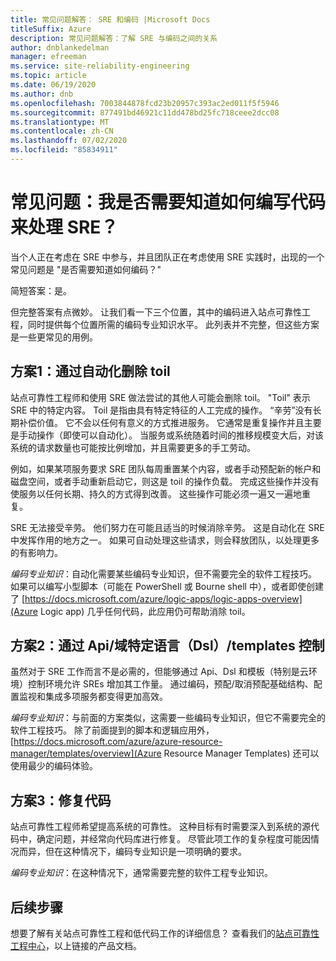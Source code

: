 ```yaml
---
title: 常见问题解答： SRE 和编码 |Microsoft Docs
titleSuffix: Azure
description: 常见问题解答：了解 SRE 与编码之间的关系
author: dnblankedelman
manager: efreeman
ms.service: site-reliability-engineering
ms.topic: article
ms.date: 06/19/2020
ms.author: dnb
ms.openlocfilehash: 7003844878fcd23b20957c393ac2ed011f5f5946
ms.sourcegitcommit: 877491bd46921c11dd478bd25fc718ceee2dcc08
ms.translationtype: MT
ms.contentlocale: zh-CN
ms.lasthandoff: 07/02/2020
ms.locfileid: "85834911"
---
```

# <a name="frequently-asked-questions-do-i-need-to-know-how-to-code-to-get-involved-with-sre"></a>常见问题：我是否需要知道如何编写代码来处理 SRE？

当个人正在考虑在 SRE 中参与，并且团队正在考虑使用 SRE 实践时，出现的一个常见问题是 "是否需要知道如何编码？"

简短答案：是。 

但完整答案有点微妙。 让我们看一下三个位置，其中的编码进入站点可靠性工程，同时提供每个位置所需的编码专业知识水平。 此列表并不完整，但这些方案是一些更常见的用例。

## <a name="scenario-1-removing-toil-through-automation"></a>方案1：通过自动化删除 toil

站点可靠性工程师和使用 SRE 做法尝试的其他人可能会删除 toil。 "Toil" 表示 SRE 中的特定内容。 Toil 是指由具有特定特征的人工完成的操作。 “辛劳”没有长期补偿价值。 它不会以任何有意义的方式推进服务。 它通常是重复操作并且主要是手动操作（即使可以自动化）。 当服务或系统随着时间的推移规模变大后，对该系统的请求数量也可能按比例增加，并且需要更多的手工劳动。

例如，如果某项服务要求 SRE 团队每周重置某个内容，或者手动预配新的帐户和磁盘空间，或者手动重新启动它，则这是 toil 的操作负载。 完成这些操作并没有使服务以任何长期、持久的方式得到改善。 这些操作可能必须一遍又一遍地重复。

SRE 无法接受辛劳。 他们努力在可能且适当的时候消除辛劳。 这是自动化在 SRE 中发挥作用的地方之一。 如果可自动处理这些请求，则会释放团队，以处理更多的有影响力。

*编码专业知识*：自动化需要某些编码专业知识，但不需要完全的软件工程技巧。 如果可以编写小型脚本（可能在 PowerShell 或 Bourne shell 中），或者即使创建了 [https://docs.microsoft.com/azure/logic-apps/logic-apps-overview](Azure Logic app) 几乎任何代码，此应用仍可帮助消除 toil。

## <a name="scenario-2-control-through-apisdomain-specific-languages-dslstemplates"></a>方案2：通过 Api/域特定语言（Dsl）/templates 控制

虽然对于 SRE 工作而言不是必需的，但能够通过 Api、Dsl 和模板（特别是云环境）控制环境允许 SREs 增加其工作量。 通过编码，预配/取消预配基础结构、配置监视和集成多项服务都变得更加高效。

*编码专业知识*：与前面的方案类似，这需要一些编码专业知识，但它不需要完全的软件工程技巧。 除了前面提到的脚本和逻辑应用外， [https://docs.microsoft.com/azure/azure-resource-manager/templates/overview](Azure Resource Manager Templates) 还可以使用最少的编码体验。

## <a name="scenario-3-fixing-the-code"></a>方案3：修复代码

站点可靠性工程师希望提高系统的可靠性。 这种目标有时需要深入到系统的源代码中，确定问题，并经常向代码库进行修复。 尽管此项工作的复杂程度可能因情况而异，但在这种情况下，编码专业知识是一项明确的要求。

*编码专业知识*：在这种情况下，通常需要完整的软件工程专业知识。


## <a name="next-steps"></a>后续步骤

想要了解有关站点可靠性工程和低代码工作的详细信息？ 查看我们的[站点可靠性工程中心](../index.yml)，以上链接的产品文档。
